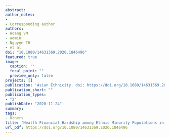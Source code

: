 ```yaml
---
abstract:
author_notes:
- 
- Corresponding author
authors:
- Hoang VM
- admin
- Nguyen TH
- et al
doi: "10.1080/14631369.2020.1846496"
featured: true
image:
  caption: ''
  focal_point: ""
  preview_only: false
projects: []
publication: 'Asian Ethnicity. doi: https://doi.org/10.1080/14631369.2020.1846496'
publication_short: ""
publication_types:
- "2"
publishDate: "2020-11-24"
summary: 
tags:
- Others
title: "Health Financial Hardship among Ethnic Minority Populations in Vietnam"
url_pdf: https://doi.org/10.1080/14631369.2020.1846496 
---
```

